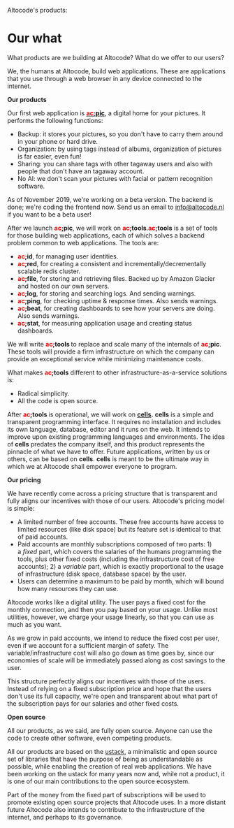 Altocode's products:
# Our what

What products are we building at Altocode? What do we offer to our users?

We, the humans at Altocode, build web applications. These are applications that you use through a web browser in any device connected to the internet.

**Our products**

Our first web application is <strong><a href="https://altocode.nl/pic"><span style="color: #ff0000;">ac</span>;<span style="color: #000000;">pic</span></a></strong>, a digital home for your pictures. It performs the following functions:


- Backup: it stores your pictures, so you don't have to carry them around in your phone or hard drive.
- Organization: by using tags instead of albums, organization of pictures is far easier, even fun!
- Sharing: you can share tags with other tagaway users and also with people that don't have an tagaway account.
- No AI: we don't scan your pictures with facial or pattern recognition software.

As of November 2019, we're working on a beta version. The backend is done; we're coding the frontend now. Send us an email to info@altocode.nl if you want to be a beta user!

After we launch <strong><span style="color: #ff0000;">ac</span>;pic</strong>, we will work on <strong><span style="color: #ff0000;">ac</span>;tools</strong>.<strong><span style="color: #ff0000;">ac</span>;tools</strong> is a set of tools for those building web applications, each of which solves a backend problem common to web applications. The tools are:

- <strong><span style="color: #ff0000;">ac</span>;id</strong>, for managing user identities.
- <strong><span style="color: #ff0000;">ac</span>;red</strong>, for creating a consistent and incrementally/decrementally scalable redis cluster.
- <strong><span style="color: #ff0000;">ac</span>;file</strong>, for storing and retrieving files. Backed up by Amazon Glacier and hosted on our own servers.
- <strong><span style="color: #ff0000;">ac</span>;log</strong>, for storing and searching logs. And sending warnings.
- <strong><span style="color: #ff0000;">ac</span>;ping</strong>, for checking uptime & response times. Also sends warnings.
- <strong><span style="color: #ff0000;">ac</span>;beat</strong>, for creating dashboards to see how your servers are doing. Also sends warnings.
- <strong><span style="color: #ff0000;">ac</span>;stat</strong>, for measuring application usage and creating status dashboards.

We will write <strong><span style="color: #ff0000;">ac</span>;tools </strong>to replace and scale many of the internals of <strong><span style="color: #ff0000;">ac</span>;pic</strong>. These tools will provide a firm infrastructure on which the company can provide an exceptional service while minimizing maintenance costs.

What makes <strong><span style="color: #ff0000;">ac</span>;tools</strong> different to other infrastructure-as-a-service solutions is:

- Radical simplicity.
- All the code is open source.

After <strong><span style="color: #ff0000;">ac</span>;tools </strong>is operational, we will work on <strong><a href="https://github.com/altocodenl/cells">cells</a>.</strong> **cells** is a simple and transparent programming interface. It requires no installation and includes its own language, database, editor and it runs on the web. It intends to improve upon existing programming languages and environments. The idea of **cells** predates the company itself, and this product represents the pinnacle of what we have to offer. Future applications, written by us or others, can be based on **cells**. **cells** is meant to be the ultimate way in which we at Altocode shall empower everyone to program.

**Our pricing**

We have recently come across a pricing structure that is transparent and fully aligns our incentives with those of our users. Altocode's pricing model is simple:

- A limited number of free accounts. These free accounts have access to limited resources (like disk space) but its feature set is identical to that of paid accounts.
- Paid accounts are monthly subscriptions composed of two parts: 1) a *fixed* part, which covers the salaries of the humans programming the tools, plus other fixed costs (including the infrastructure cost of free accounts); 2) a *variable* part, which is exactly proportional to the usage of infrastructure (disk space, database space) by the user.
- Users can determine a maximum to be paid by month, which will bound how many resources they can use.

Altocode works like a digital utility. The user pays a fixed cost for the monthly connection, and then you pay based on your usage. Unlike most utilities, however, we charge your usage linearly, so that you can use as much as you want.

As we grow in paid accounts, we intend to reduce the fixed cost per user, even if we account for a sufficient margin of safety. The variable/infrastructure cost will also go down as time goes by, since our economies of scale will be immediately passed along as cost savings to the user.

This structure perfectly aligns our incentives with those of the users. Instead of relying on a fixed subscription price and hope that the users don't use its full capacity, we're open and transparent about what part of the subscription pays for our salaries and other fixed costs.

**Open source**

All our products, as we said, are fully open source. Anyone can use the code to create other software, even competing products.

All our products are based on the <a href="https://github.com/fpereiro/ustack">ustack</a>, a minimalistic and open source set of libraries that have the purpose of being as understandable as possible, while enabling the creation of real web applications. We have been working on the ustack for many years now and, while not a product, it is one of our main contributions to the open source ecosystem.

Part of the money from the fixed part of subscriptions will be used to promote existing open source projects that Altocode uses. In a more distant future Altocode also intends to contribute to the infrastructure of the internet, and perhaps to its governance.
